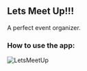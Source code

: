 ## Lets Meet Up!!!
 A perfect event organizer.

### How to use the app:
![LetsMeetUp](https://raw.githubusercontent.com/Lakshman-LD/LetsMeetUp/master/readmeImages/output_yYmJ90.gif)
